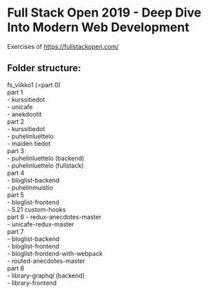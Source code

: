 # Full Stack Open 2019 - Deep Dive Into Modern Web Development
Exercises of https://fullstackopen.com/    

## Folder structure:    
fs_viikko1 (=part 0)    
part 1    
    - kurssitiedot    
    - unicafe     
    - anekdootit    
part 2    
    - kurssitiedot    
    - puhelinluettelo    
    - maiden tiedot    
part 3   
    - puhelinluettelo (backend)    
    - puhelinluettelo (fullstack)     
part 4    
    - bloglist-backend    
    - puhelinmuistio     
part 5    
    - bloglist-frontend     
    - 5.21 custom-hooks     
part 6 
    - redux-anecdotes-master     
    - unicafe-redux-master     
part 7    
    - bloglist-backend     
    - bloglist-frontend     
    - bloglist-frontend-with-webpack     
    - routed-anecdotes-master     
part 8    
    - library-graphql (backend)    
    - library-frontend     
